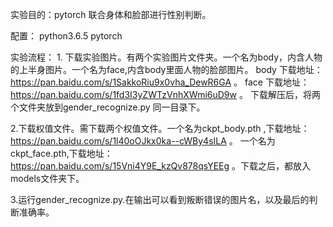 实验目的：pytorch 联合身体和脸部进行性别判断。

配置：   python3.6.5
	 pytorch

实验流程：
1.
  下载实验图片。有两个实验图片文件夹。一个名为body，内含人物的上半身图片。一个名为face,内含body里面人物的脸部图片。
	body 下载地址：https://pan.baidu.com/s/1SakkoRiu9x0vha_DewR6GA  。
	face 下载地址：https://pan.baidu.com/s/1fd3I3yZWTzVnhXWmi6uD9w  。
    下载解压后，将两个文件夹放到gender_recognize.py 同一目录下。
    
2.下载权值文件。需下载两个权值文件。一个名为ckpt_body.pth ,下载地址： https://pan.baidu.com/s/1l40oOJkx0ka--cWBy4sILA  。
   一个名为ckpt_face.pth,下载地址： https://pan.baidu.com/s/15Vni4Y9E_kzQv878qsYEEg  。下载之后，都放入models文件夹下。
   
3.运行gender_recognize.py.在输出可以看到叛断错误的图片名，以及最后的判断准确率。
 

	
